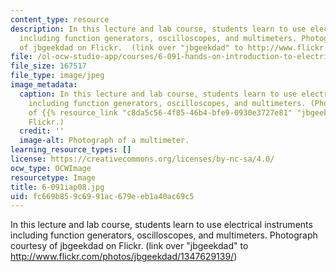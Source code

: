 ```yaml
---
content_type: resource
description: In this lecture and lab course, students learn to use electrical instruments
  including function generators, oscilloscopes, and multimeters. Photograph courtesy
  of jbgeekdad on Flickr.  (link over "jbgeekdad" to http://www.flickr.com/photos/jbgeekdad/1347629139/)
file: /ol-ocw-studio-app/courses/6-091-hands-on-introduction-to-electrical-engineering-lab-skills-january-iap-2008/fc669b859c6991ac679eeb1a40ac69c5_6-091iap08.jpg
file_size: 167517
file_type: image/jpeg
image_metadata:
  caption: In this lecture and lab course, students learn to use electrical instruments
    including function generators, oscilloscopes, and multimeters. (Photograph courtesy
    of {{% resource_link "c8da5c56-4f85-46b4-bfe9-0930e3727e81" "jbgeekdad" %}} on
    Flickr.)
  credit: ''
  image-alt: Photograph of a multimeter.
learning_resource_types: []
license: https://creativecommons.org/licenses/by-nc-sa/4.0/
ocw_type: OCWImage
resourcetype: Image
title: 6-091iap08.jpg
uid: fc669b85-9c69-91ac-679e-eb1a40ac69c5
---
```

In this lecture and lab course, students learn to use electrical instruments including function generators, oscilloscopes, and multimeters. Photograph courtesy of jbgeekdad on Flickr.  (link over "jbgeekdad" to http://www.flickr.com/photos/jbgeekdad/1347629139/)